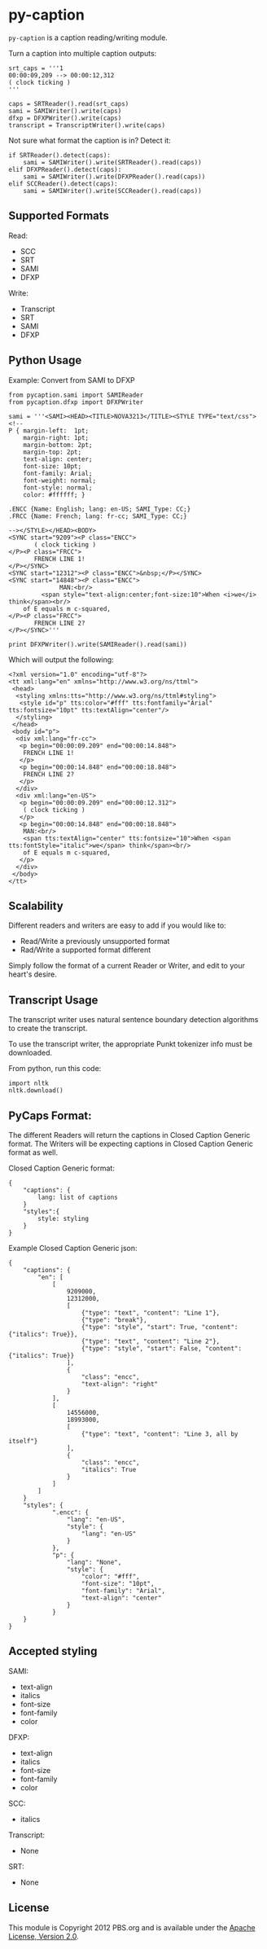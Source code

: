 py-caption
==========

`py-caption` is a caption reading/writing module.

Turn a caption into multiple caption outputs:

    srt_caps = '''1
    00:00:09,209 --> 00:00:12,312
    ( clock ticking )
    '''
    
    caps = SRTReader().read(srt_caps)
    sami = SAMIWriter().write(caps)
    dfxp = DFXPWriter().write(caps)
    transcript = TranscriptWriter().write(caps)
    
Not sure what format the caption is in? Detect it:

    if SRTReader().detect(caps):
        sami = SAMIWriter().write(SRTReader().read(caps))
    elif DFXPReader().detect(caps):
        sami = SAMIWriter().write(DFXPReader().read(caps))
    elif SCCReader().detect(caps):
        sami = SAMIWriter().write(SCCReader().read(caps))


Supported Formats
-----------------

Read:
 - SCC
 - SRT
 - SAMI
 - DFXP

Write:
 - Transcript
 - SRT
 - SAMI
 - DFXP


Python Usage
------------ 

Example: Convert from SAMI to DFXP

    from pycaption.sami import SAMIReader
    from pycaption.dfxp import DFXPWriter
    
    sami = '''<SAMI><HEAD><TITLE>NOVA3213</TITLE><STYLE TYPE="text/css">
    <!--
    P {	margin-left:  1pt;
        margin-right: 1pt;
        margin-bottom: 2pt;
        margin-top: 2pt;
        text-align: center;
        font-size: 10pt;
        font-family: Arial;
        font-weight: normal;
        font-style: normal;
        color: #ffffff; }
    
    .ENCC {Name: English; lang: en-US; SAMI_Type: CC;}
    .FRCC {Name: French; lang: fr-cc; SAMI_Type: CC;}
    
    --></STYLE></HEAD><BODY>
    <SYNC start="9209"><P class="ENCC">
           ( clock ticking )
    </P><P class="FRCC">
           FRENCH LINE 1!
    </P></SYNC>
    <SYNC start="12312"><P class="ENCC">&nbsp;</P></SYNC>
    <SYNC start="14848"><P class="ENCC">
                  MAN:<br/>
             <span style="text-align:center;font-size:10">When <i>we</i> think</span><br/>
        of E equals m c-squared,
    </P><P class="FRCC">
           FRENCH LINE 2?
    </P></SYNC>'''
    
    print DFXPWriter().write(SAMIReader().read(sami))

Which will output the following:

    <?xml version="1.0" encoding="utf-8"?>
    <tt xml:lang="en" xmlns="http://www.w3.org/ns/ttml">
     <head>
      <styling xmlns:tts="http://www.w3.org/ns/ttml#styling">
       <style id="p" tts:color="#fff" tts:fontfamily="Arial" tts:fontsize="10pt" tts:textAlign="center"/>
      </styling>
     </head>
     <body id="p">
      <div xml:lang="fr-cc">
       <p begin="00:00:09.209" end="00:00:14.848">
        FRENCH LINE 1!
       </p>
       <p begin="00:00:14.848" end="00:00:18.848">
        FRENCH LINE 2?
       </p>
      </div>
      <div xml:lang="en-US">
       <p begin="00:00:09.209" end="00:00:12.312">
        ( clock ticking )
       </p>
       <p begin="00:00:14.848" end="00:00:18.848">
        MAN:<br/>
        <span tts:textAlign="center" tts:fontsize="10">When <span tts:fontStyle="italic">we</span> think</span><br/>
        of E equals m c-squared,
       </p>
      </div>
     </body>
    </tt>


Scalability
-----------

Different readers and writers are easy to add if you would like to:
 - Read/Write a previously unsupported format
 - Rad/Write a supported format different
 
Simply follow the format of a current Reader or Writer, and edit to your heart's desire.


Transcript Usage
----------------

The transcript writer uses natural sentence boundary detection algorithms to create the transcript.

To use the transcript writer, the appropriate Punkt tokenizer info must be downloaded.

From python, run this code:

    import nltk
    nltk.download()


PyCaps Format:
------------------

The different Readers will return the captions in Closed Caption Generic format.
The Writers will be expecting captions in Closed Caption Generic format as well.

Closed Caption Generic format:

    {
        "captions": {
            lang: list of captions
        }
        "styles":{
            style: styling
        }
    }

Example Closed Caption Generic json:

    {
        "captions": {
            "en": [
                [
                    9209000,
                    12312000,
                    [
                        {"type": "text", "content": "Line 1"},
                        {"type": "break"},
                        {"type": "style", "start": True, "content": {"italics": True}},
                        {"type": "text", "content": "Line 2"},
                        {"type": "style", "start": False, "content": {"italics": True}}
                    ],
                    {
                        "class": "encc",
                        "text-align": "right"
                    }
                ],
                [
                    14556000,
                    18993000,
                    [
                        {"type": "text", "content": "Line 3, all by itself"}
                    ],
                    {
                        "class": "encc",
                        "italics": True
                    }
                ]
            ]
        }
        "styles": {
                ".encc": {
                    "lang": "en-US",
                    "style": {
                        "lang": "en-US"
                    }
                },
                "p": {
                    "lang": "None",
                    "style": {
                        "color": "#fff",
                        "font-size": "10pt",
                        "font-family": "Arial",
                        "text-align": "center"
                    }
                }
        }
    }


Accepted styling
----------------
 
SAMI:
 - text-align
 - italics
 - font-size
 - font-family
 - color

DFXP:
 - text-align
 - italics
 - font-size
 - font-family
 - color

SCC:
 - italics
 
Transcript:
 - None

SRT:
 - None


License
-------

This module is Copyright 2012 PBS.org and is available under the [Apache License, Version 2.0][1].

[1]: http://www.apache.org/licenses/LICENSE-2.0